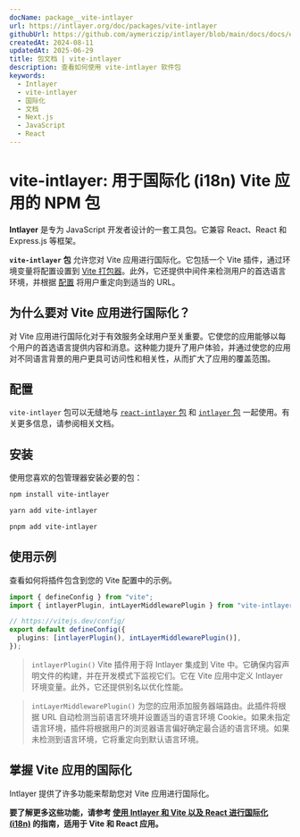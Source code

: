 ```yaml
---
docName: package__vite-intlayer
url: https://intlayer.org/doc/packages/vite-intlayer
githubUrl: https://github.com/aymericzip/intlayer/blob/main/docs/docs/en/packages/vite-intlayer/index.md
createdAt: 2024-08-11
updatedAt: 2025-06-29
title: 包文档 | vite-intlayer
description: 查看如何使用 vite-intlayer 软件包
keywords:
  - Intlayer
  - vite-intlayer
  - 国际化
  - 文档
  - Next.js
  - JavaScript
  - React
---
```


# vite-intlayer: 用于国际化 (i18n) Vite 应用的 NPM 包

**Intlayer** 是专为 JavaScript 开发者设计的一套工具包。它兼容 React、React 和 Express.js 等框架。

**`vite-intlayer` 包** 允许您对 Vite 应用进行国际化。它包括一个 Vite 插件，通过环境变量将配置设置到 [Vite 打包器](https://vitejs.dev/guide/why.html#why-bundle-for-production)。此外，它还提供中间件来检测用户的首选语言环境，并根据 [配置](https://github.com/aymericzip/intlayer/blob/main/docs/docs/zh/configuration.md) 将用户重定向到适当的 URL。

## 为什么要对 Vite 应用进行国际化？

对 Vite 应用进行国际化对于有效服务全球用户至关重要。它使您的应用能够以每个用户的首选语言提供内容和消息。这种能力提升了用户体验，并通过使您的应用对不同语言背景的用户更具可访问性和相关性，从而扩大了应用的覆盖范围。

## 配置

`vite-intlayer` 包可以无缝地与 [`react-intlayer` 包](https://github.com/aymericzip/intlayer/blob/main/docs/docs/zh/packages/react-intlayer/index.md) 和 [`intlayer` 包](https://github.com/aymericzip/intlayer/blob/main/docs/docs/zh/packages/intlayer/index.md) 一起使用。有关更多信息，请参阅相关文档。

## 安装

使用您喜欢的包管理器安装必要的包：

```bash packageManager="npm"
npm install vite-intlayer
```

```bash packageManager="yarn"
yarn add vite-intlayer
```

```bash packageManager="pnpm"
pnpm add vite-intlayer
```

## 使用示例

查看如何将插件包含到您的 Vite 配置中的示例。

```typescript fileName="vite.config.ts"
import { defineConfig } from "vite";
import { intlayerPlugin, intLayerMiddlewarePlugin } from "vite-intlayer";

// https://vitejs.dev/config/
export default defineConfig({
  plugins: [intlayerPlugin(), intLayerMiddlewarePlugin()],
});
```

> `intlayerPlugin()` Vite 插件用于将 Intlayer 集成到 Vite 中。它确保内容声明文件的构建，并在开发模式下监视它们。它在 Vite 应用中定义 Intlayer 环境变量。此外，它还提供别名以优化性能。

> `intLayerMiddlewarePlugin()` 为您的应用添加服务器端路由。此插件将根据 URL 自动检测当前语言环境并设置适当的语言环境 Cookie。如果未指定语言环境，插件将根据用户的浏览器语言偏好确定最合适的语言环境。如果未检测到语言环境，它将重定向到默认语言环境。

## 掌握 Vite 应用的国际化

Intlayer 提供了许多功能来帮助您对 Vite 应用进行国际化。

**要了解更多这些功能，请参考 [使用 Intlayer 和 Vite 以及 React 进行国际化 (i18n)](https://github.com/aymericzip/intlayer/blob/main/docs/docs/zh/intlayer_with_vite+react.md) 的指南，适用于 Vite 和 React 应用。**
